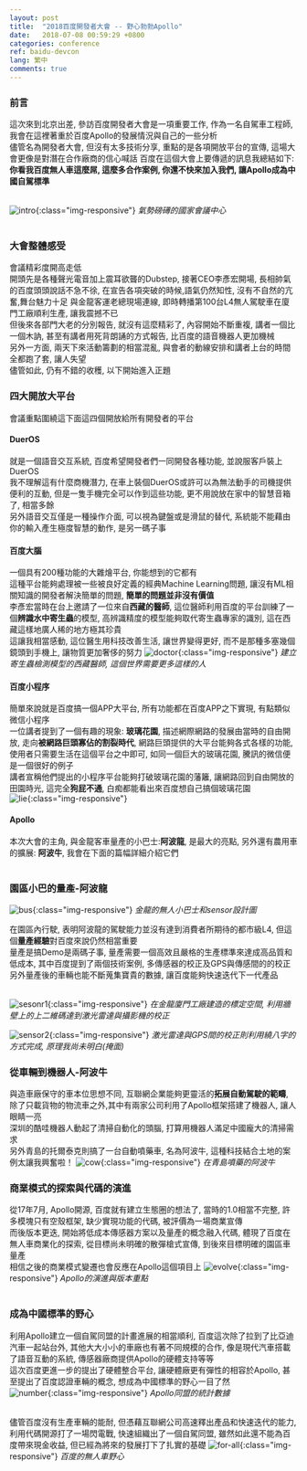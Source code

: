 ```yaml
---
layout: post
title:  "2018百度開發者大會 -- 野心勃勃Apollo"
date:   2018-07-08 00:59:29 +0800
categories: conference
ref: baidu-devcon
lang: 繁中
comments: true
---
```

### **前言**
這次來到北京出差, 參訪百度開發者大會是一項重要工作, 作為一名自駕車工程師, 我會在這裡著重於百度Apollo的發展情況與自己的一些分析  
儘管名為開發者大會, 但沒有太多技術分享, 重點的是各項開放平台的宣傳, 這場大會更像是對潛在合作廠商的信心喊話
百度在這個大會上要傳遞的訊息我總結如下: **你看我百度無人車這麼屌, 這麼多合作案例, 你還不快來加入我們, 讓Apollo成為中國自駕標準**  
<br />

![intro](/assets/img/bc-con.jpg){:class="img-responsive"}
*氣勢磅礡的國家會議中心*  
<br />

### **大會整體感受**
會議精彩度開高走低  
開頭先是各種聲光電音加上震耳欲聾的Dubstep, 接著CEO李彥宏開場, 長相帥氣的百度頭頭說話不急不徐, 在宣告各項突破的時候,語氣仍然知性, 沒有不自然的亢奮,舞台魅力十足
與金龍客運老總現場連線, 即時轉播第100台L4無人駕駛車在廈門工廠順利生產, 讓我震撼不已  
但後來各部門大老的分別報告, 就沒有這麼精彩了, 內容開始不斷重複, 講者一個比一個木訥, 甚至有講者用死背朗誦的方式報告, 比百度的語音機器人更加機械  
另外一方面, 兩天下來活動籌劃的相當混亂, 與會者的動線安排和講者上台的時間全都跑了套, 讓人失望  
儘管如此, 仍有不錯的收穫, 以下開始進入正題

### **四大開放大平台**
會議重點圍繞這下面這四個開放給所有開發者的平台

#### **DuerOS**
就是一個語音交互系統, 百度希望開發者們一同開發各種功能, 並說服客戶裝上DuerOS  
我不理解這有什麼商機潛力, 在車上裝個DuerOS或許可以為無法動手的司機提供便利的互動, 但是一隻手機完全可以作到這些功能, 更不用說放在家中的智慧音箱了, 相當多餘    
另外語音交互僅是一種操作介面, 可以視為鍵盤或是滑鼠的替代, 系統能不能藉由你的輸入產生極度智慧的動作, 是另一碼子事  
#### **百度大腦**
一個具有200種功能的大雜燴平台, 你能想到的它都有  
這種平台能夠處理被一些被良好定義的經典Machine Learning問題,  讓沒有ML相關知識的開發者解決簡單的問題, **簡單的問題並非沒有價值**  
李彥宏當時在台上邀請了一位來自**西藏的醫師**, 這位醫師利用百度的平台訓練了一個**辨識水中寄生蟲**的模型, 高辨識精度的模型能夠取代寄生蟲專家的識別, 這在西藏這樣地廣人稀的地方極其珍貴  
這讓我相當感動, 這位醫生用科技改善生活, 讓世界變得更好, 而不是那種多塞幾個鏡頭到手機上, 讓物質更加奢侈的努力
![doctor](/assets/img/bc-doctor.jpg){:class="img-responsive"}
*建立寄生蟲檢測模型的西藏醫師, 這個世界需要更多這樣的人*
<br />

#### **百度小程序**
簡單來說就是百度搞一個APP大平台, 所有功能都在百度APP之下實現, 有點類似微信小程序  
一位講者提到了一個有趣的現象: **玻璃花園**, 描述網際網路的發展由當時的自由開放, 走向**被網路巨頭寡佔的割裂時代**, 網路巨頭提供的大平台能夠各式各樣的功能, 使用者只需要生活在這個平台之中即可, 如同一個巨大的玻璃花園, 騰訊的微信便是一個很好的例子  
講者宣稱他們提出的小程序平台能夠打破玻璃花園的藩籬, 讓網路回到自由開放的田園時光,  這完全**狗屁不通**, 白痴都能看出來百度想自己搞個玻璃花園  
![lie](/assets/img/bc-lie.jpeg){:class="img-responsive"}
<br />

#### **Apollo**
本次大會的主角, 與金龍客車量產的小巴士:**阿波龍**, 是最大的亮點, 另外還有農用車的擴展: **阿波牛**,  我會在下面的篇幅詳細介紹它們
<br />
<br />

### **園區小巴的量產-阿波龍**
![bus](/assets/img/bc-bus.jpg){:class="img-responsive"}
*金龍的無人小巴士和sensor設計圖*
<br />

在園區內行駛, 表明阿波龍的駕駛能力並沒有達到消費者所期待的都市級L4, 但這個**量產經驗**對百度來說仍然相當重要  
量產是搞Demo是兩碼子事, 量產需要一個高效且嚴格的生產標準來達成高品質和低成本, 其中百度提到了兩個技術案例, 多傳感器的校正及GPS與傳感間的的校正  
另外量產後的車輛也能不斷蒐集寶貴的數據, 讓百度能夠快速迭代下一代產品  
<br />

![sesonr1](/assets/img/bc-sensor-cali1.jpg){:class="img-responsive"}
*在金龍廈門工廠建造的標定空間, 利用牆壁上的上二維碼達到激光雷達與攝影機的校正*
<br />

![sensor2](/assets/img/bc-sensor-cali.jpg){:class="img-responsive"}
*激光雷達與GPS間的校正則利用繞八字的方式完成, 原理我尚未明白(掩面)*
<br />



### **從車輛到機器人-阿波牛**
與造車廠保守的車本位思想不同, 互聯網企業能夠更靈活的**拓展自動駕駛的範疇**, 除了只載貨物的物流車之外,其中有兩家公司利用了Apollo框架搭建了機器人, 讓人眼睛一亮  
深圳的酷哇機器人動起了清掃自動化的頭腦, 打算用機器人滿足中國龐大的清掃需求  
另外青島的托爾泰克則搞了一台自動噴藥車, 名為阿波牛, 這種科技結合土地的案例太讓我興奮啦！
![cow](/assets/img/bc-cow.jpg){:class="img-responsive"}
*在青島噴藥的阿波牛*
<br />

### **商業模式的探索與代碼的演進**
從17年7月, Apollo開源, 百度就有建立生態圈的想法了, 當時的1.0相當不完整, 許多模塊只有空殼框架, 缺少實現功能的代碼, 被評價為一場商業宣傳  
而後版本更迭, 開始將低成本傳感器方案以及量產的概念融入代碼, 體現了百度在無人車商業化的探索, 從目標尚未明確的散彈槍式宣傳, 到後來目標明確的園區車量產    
相信之後的商業模式變遷也會反應在Apollo這個項目上
![evolve](/assets/img/bc-evolve.png){:class="img-responsive"}
*Apollo的演進與版本重點*
<br />
<br />
### **成為中國標準的野心**
利用Apollo建立一個自駕同盟的計畫進展的相當順利, 百度這次除了拉到了比亞迪汽車一起站台外, 其他大大小小的車廠也有著不同規模的合作, 像是現代汽車搭載了語音互動的系統, 傳感器廠商提供Apollo的硬體支持等等    
這次百度更進一步的提出了硬體整合平台, 讓硬體廠更有彈性的相容於Apollo, 甚至提出了百度認證車輛的概念, 想成為中國標準的野心一目了然  
![number](/assets/img/bc-number.jpeg){:class="img-responsive"}
*Apollo同盟的統計數據*
<br />
<br />

儘管百度沒有生產車輛的能耐, 但憑藉互聯網公司高速釋出產品和快速迭代的能力, 利用代碼開源打了一場閃電戰, 快速組織出了一個自駕同盟, 雖然如此還不能為百度帶來現金收益, 但已經為將來的發展打下了扎實的基礎
![for-all](/assets/img/bc-for-all.jpg){:class="img-responsive"}
*百度的無人車野心*
